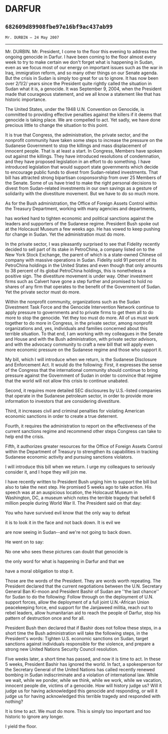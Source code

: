 # DARFUR
## `682609d89908fbe97e16bf9ac437ab99`
`Mr. DURBIN — 24 May 2007`

---


Mr. DURBIN. Mr. President, I come to the floor this evening to 
address the ongoing genocide in Darfur. I have been coming to the floor 
almost every week to try to make certain we don't forget what is 
happening in Sudan, even as we focus most of our energy on important 
issues such as the war in Iraq, immigration reform, and so many other 
things on our Senate agenda. But the crisis in Sudan is simply too 
great for us to ignore. It has now been over 2/1/2/ years since the 
President quite rightly called the situation in Sudan what it is, a 
genocide. It was September 9, 2004, when the President made that 
courageous statement, and we all know a statement like that has 
historic importance.

The United States, under the 1948 U.N. Convention on Genocide, is 
committed to providing effective penalties against the killers if it 
deems that genocide is taking place. We are compelled to act. Yet 
sadly, we have done precious little to change the situation to this 
point.

It is true that Congress, the administration, the private sector, and 
the nonprofit community have taken some steps to increase the pressure 
on the Sudanese Government to stop the killings and mass displacement 
of innocent people. That is at least a start. In Congress, Members have 
spoken out against the killings. They have introduced resolutions of 
condemnation, and they have proposed legislation in an effort to do 
something. I have introduced legislation that would support state 
governments which decide to encourage public funds to divest from 
Sudan-related investments. That bill has attracted strong bipartisan 
cosponsorship from over 25 Members of the Senate. Some of us have tried 
to make the right personal decisions to divest from Sudan-related 
investments in our own savings as a gesture of solidarity with the 
divestiture movement. But we have to do so much more.

As for the Bush administration, the Office of Foreign Assets Control 
within the Treasury Department, working with many agencies and 
departments,


has worked hard to tighten economic and political sanctions against the 
leaders and supporters of the Sudanese regime. President Bush spoke out 
at the Holocaust Museum a few weeks ago. He has vowed to keep pushing 
for change in Sudan. Yet the administration must do more.

In the private sector, I was pleasantly surprised to see that 
Fidelity recently decided to sell part of its stake in PetroChina, a 
company listed on to the New York Stock Exchange, the parent of which 
is a state-owned Chinese oil company with massive operations in Sudan. 
Fidelity sold 91 percent of its PetroChina holdings in the United 
States and even though that only amounts to 38 percent of its global 
PetroChina holdings, this is nonetheless a positive sign. The 
divestiture movement is under way. Other investment firms such as 
Calvert have gone a step further and promised to hold no shares of any 
firm that operates to the benefit of the Government of Sudan. Yet the 
private sector must do more.

Within the nonprofit community, organizations such as the Sudan 
Divestment Task Force and the Genocide Intervention Network continue to 
apply pressure to governments and to private firms to get them all to 
do more to stop the genocide. Yet they too must do more. All of us must 
work together to do more in Congress, in the private sector, among 
nonprofit organizations and, yes, individuals and families concerned 
about this terrible situation. To that end, I am working with my 
colleagues in the Senate and House and with the Bush administration, 
with private sector advisors, and with the advocacy community to craft 
a new bill that will apply even more economic pressure on the Sudanese 
regime and those who support it.

My bill, which I will introduce when we return, is the Sudanese 
Disclosure and Enforcement Act. It would do the following: First, it 
expresses the sense of the Congress that the international community 
should continue to bring pressure against the Government of Sudan in 
order to convince that regime that the world will not allow this crisis 
to continue unabated.

Second, it requires more detailed SEC disclosures by U.S.-listed 
companies that operate in the Sudanese petroleum sector, in order to 
provide more information to investors that are considering divestiture.

Third, it increases civil and criminal penalties for violating 
American economic sanctions in order to create a true deterrent.

Fourth, it requires the administration to report on the effectiveness 
of the current sanctions regime and recommend other steps Congress can 
take to help end the crisis.

Fifth, it authorizes greater resources for the Office of Foreign 
Assets Control within the Department of Treasury to strengthen its 
capabilities in tracking Sudanese economic activity and pursuing 
sanctions violators.

I will introduce this bill when we return. I urge my colleagues to 
seriously consider it, and I hope they will join me.

I have recently written to President Bush urging him to support the 
bill but also to take the next step. He promised 5 weeks ago to take 
action. His speech was at an auspicious location, the Holocaust Museum 
in Washington, DC, a museum which notes the terrible tragedy that 
befell 6 million people during World War II. The President said on that 
day:




 You who have survived evil know that the only way to defeat 


 it is to look it in the face and not back down. It is evil we 


 are now seeing in Sudan--and we're not going to back down.


He went on to say:




 No one who sees these pictures can doubt that genocide is 


 the only word for what is happening in Darfur and that we 


 have a moral obligation to stop it.


Those are the words of the President. They are words worth repeating. 
The President declared that the current negotiations between the U.N. 
Secretary General Ban Ki-moon and President Bashir of Sudan are ''the 
last chance'' for Sudan to do the following: Follow through on the 
deployment of U.N. support forces, allow the deployment of a full joint 
U.N.-African Union peacekeeping force, end support for the Janjaweed 
militia, reach out to rebel leaders, allow humanitarian aid to reach 
the people of Darfur, stop his pattern of destruction once and for all.

President Bush then declared that if Bashir does not follow these 
steps, in a short time the Bush administration will take the following 
steps, in the President's words: Tighten U.S. economic sanctions on 
Sudan, target sanctions against individuals responsible for the 
violence, and prepare a strong new United Nations Security Council 
resolution.

Five weeks later, a short time has passed, and now it is time to act. 
In these 5 weeks, President Bashir has ignored the world. In fact, a 
spokesperson for the Secretary General of the United Nations has called 
recently renewed bombing in Sudan indiscriminate and a violation of 
international law. While we wait, while we ponder, while we think, 
while we work, while we vacation, innocent people die, victims of a 
genocide. How will history judge us? Will it judge us for having 
acknowledged this genocide and responding, or will it judge us for 
having acknowledged this terrible tragedy and responded with nothing?

It is time to act. We must do more. This is simply too important and 
too historic to ignore any longer.

I yield the floor.